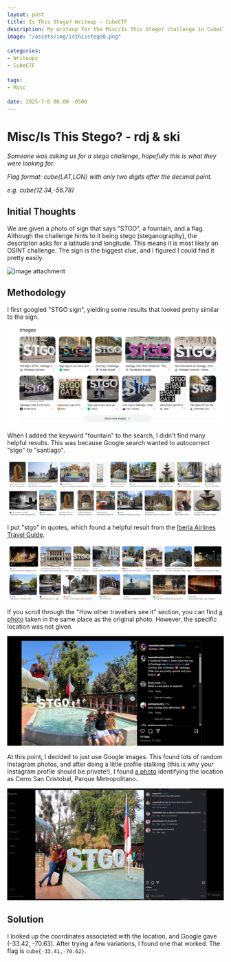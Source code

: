 ```yaml
---
layout: post
title: Is This Stego? Writeup - CubeCTF
description: My writeup for the Misc/Is This Stego? challenge in CubeCTF
image: "/assets/img/isthisstego0.png"

categories:
- Writeups
- CubeCTF

tags:
- Misc

date: 2025-7-6 00:00 -0500
---
```


# Misc/Is This Stego? - rdj & ski
*Someone was asking us for a stego challenge, hopefully this is what they were looking for.*

*Flag format: cube{LAT,LON} with only two digits after the decimal point.*

*e.g. cube{12.34,-56.78}*


## Initial Thoughts
We are given a photo of sign that says "STGO", a fountain, and a flag. Although the challenge hints to it being stego (steganography), the descripton asks for a latitude and longitude. This means it is most likely an OSINT challenge. The sign is the biggest clue, and I figured I could find it pretty easily.

![image attachment](/assets/img/isthisstego1.png)


## Methodology
I first googled "STGO sign", yielding some results that looked pretty similar to the sign.

![google results](/assets/img/isthisstego2.png)

When I added the keyword "fountain" to the search, I didn't find many helpful results. This was because Google search wanted to autocorrect "stgo" to "santiago".

![google results](/assets/img/isthisstego3.png)

I put "stgo" in quotes, which found a helpful result from the [Iberia Airlines Travel Guide](https://www.iberia.com/hu/destination-guide/santiago-de-chile/).

![google results](/assets/img/isthisstego4.png)

If you scroll through the "How other travellers see it" section, you can find [a photo](https://www.instagram.com/p/DC4sluJP3t-/?img_index=10) taken in the same place as the original photo. However, the specific location was not given.

![instagram](/assets/img/isthisstego5.png)

At this point, I decided to just use Google images. This found lots of random Instagram photos, and after doing a little profile stalking (this is why your Instagram profile should be private!), I found [a photo](https://www.instagram.com/p/C-7z09GOjGJ/) identifying the location as Cerro San Cristobal, Parque Metropolitano.

![instagram](/assets/img/isthisstego6.png)

## Solution

I looked up the coordinates associated with the location, and Google gave (-33.42, -70.63). After trying a few variations, I found one that worked. The flag is `cube{-33.41,-70.62}`.

